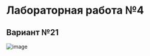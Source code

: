 # Лабораторная работа №4
## Вариант №21

![image](https://i.paste.pics/b2f82ecdb1450840cc4f2d357307c68a.png)
